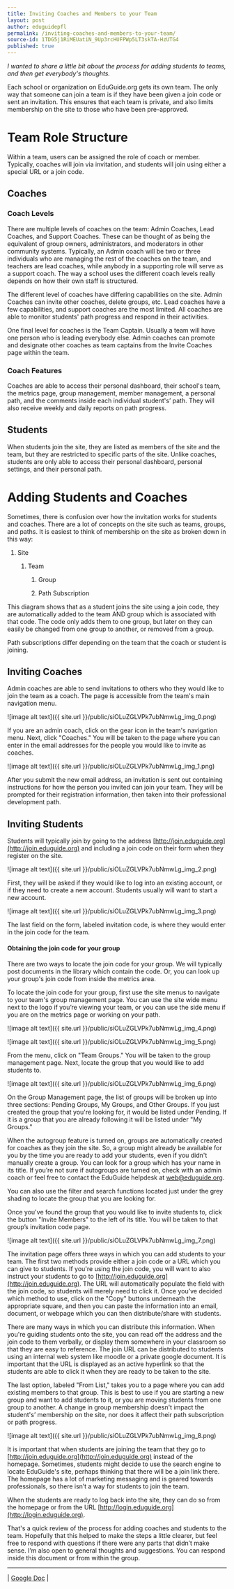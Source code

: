 ```yaml
---
title: Inviting Coaches and Members to your Team
layout: post
author: eduguidepfl
permalink: /inviting-coaches-and-members-to-your-team/
source-id: 1TDG5j1RiMEUatiN_9Up3rcHUFPWp5LT3skTA-HzUTG4
published: true
---
```

*I wanted to share a little bit about the process for adding students to teams, and then get everybody's thoughts.*

Each school or organization on EduGuide.org gets its own team. The only way that someone can join a team is if they have been given a join code or sent an invitation. This ensures that each team is private, and also limits membership on the site to those who have been pre-approved.

# Team Role Structure

Within a team, users can be assigned the role of coach or member. Typically, coaches will join via invitation, and students will join using either a special URL or a join code.

## Coaches

### Coach Levels

There are multiple levels of coaches on the team: Admin Coaches, Lead Coaches, and Support Coaches. These can be thought of as being the equivalent of group owners, administrators, and moderators in other community systems. Typically, an Admin coach will be two or three individuals who are managing the rest of the coaches on the team, and teachers are lead coaches, while anybody in a supporting role will serve as a support coach. The way a school uses the different coach levels really depends on how their own staff is structured.

The different level of coaches have differing capabilities on the site. Admin Coaches can invite other coaches, delete groups, etc. Lead coaches have a few capabilities, and support coaches are the most limited. All coaches are able to monitor students' path progress and respond in their activities.

One final level for coaches is the Team Captain. Usually a team will have one person who is leading everybody else. Admin coaches can promote and designate other coaches as team captains from the Invite Coaches page within the team.

### Coach Features

Coaches are able to access their personal dashboard, their school's team, the metrics page, group management, member management, a personal path, and the comments inside each individual student's’ path. They will also receive weekly and daily reports on path progress.

## Students

When students join the site, they are listed as members of the site and the team, but they are restricted to specific parts of the site. Unlike coaches, students are only able to access their personal dashboard, personal settings, and their personal path.

# Adding Students and Coaches

Sometimes, there is confusion over how the invitation works for students and coaches. There are a lot of concepts on the site such as teams, groups, and paths. It is easiest to think of membership on the site as broken down in this way:

1. Site

    1. Team

        1. Group

        2. Path Subscription

This diagram shows that as a student joins the site using a join code, they are automatically added to the team AND group which is associated with that code. The code only adds them to one group, but later on they can easily be changed from one group to another, or removed from a group.

Path subscriptions differ depending on the team that the coach or student is joining.

## Inviting Coaches

Admin coaches are able to send invitations to others who they would like to join the team as a coach. The page is accessible from the team's main navigation menu.

![image alt text]({{ site.url }}/public/siOLuZGLVPk7ubNmwLg_img_0.png)

If you are an admin coach, click on the gear icon in the team's navigation menu. Next, click "Coaches." You will be taken to the page where you can enter in the email addresses for the people you would like to invite as coaches.

![image alt text]({{ site.url }}/public/siOLuZGLVPk7ubNmwLg_img_1.png)

After you submit the new email address, an invitation is sent out containing instructions for how the person you invited can join your team. They will be prompted for their registration information, then taken into their professional development path.

## Inviting Students

Students will typically join by going to the address [http://join.eduguide.org](http://join.eduguide.org) and including a join code on their form when they register on the site.

![image alt text]({{ site.url }}/public/siOLuZGLVPk7ubNmwLg_img_2.png)

First, they will be asked if they would like to log into an existing account, or if they need to create a new account. Students usually will want to start a new account.

![image alt text]({{ site.url }}/public/siOLuZGLVPk7ubNmwLg_img_3.png)

The last field on the form, labeled invitation code, is where they would enter in the join code for the team.

#### Obtaining the join code for your group

There are two ways to locate the join code for your group. We will typically post documents in the library which contain the code. Or, you can look up your group's join code from inside the metrics area.

To locate the join code for your group, first use the site menus to navigate to your team's group management page. You can use the site wide menu next to the logo if you’re viewing your team, or you can use the side menu if you are on the metrics page or working on your path.

![image alt text]({{ site.url }}/public/siOLuZGLVPk7ubNmwLg_img_4.png)

![image alt text]({{ site.url }}/public/siOLuZGLVPk7ubNmwLg_img_5.png)

From the menu, click on "Team Groups." You will be taken to the group management page. Next, locate the group that you would like to add students to.

![image alt text]({{ site.url }}/public/siOLuZGLVPk7ubNmwLg_img_6.png)

On the Group Management page, the list of groups will be broken up into three sections: Pending Groups, My Groups, and Other Groups. If you just created the group that you're looking for, it would be listed under Pending. If it is a group that you are already following it will be listed under "My Groups."

When the autogroup feature is turned on, groups are automatically created for coaches as they join the site. So, a group might already be available for you by the time you are ready to add your students, even if you didn't manually create a group. You can look for a group which has your name in its title. If you’re not sure if autogroups are turned on, check with an admin coach or feel free to contact the EduGuide helpdesk at [web@eduguide.org](mailto:web@eduguide.org).

You can also use the filter and search functions located just under the grey shading to locate the group that you are looking for.

Once you've found the group that you would like to invite students to, click the button "Invite Members" to the left of its title. You will be taken to that group’s invitation code page.

![image alt text]({{ site.url }}/public/siOLuZGLVPk7ubNmwLg_img_7.png)

The invitation page offers three ways in which you can add students to your team. The first two methods provide either a join code or a URL which you can give to students. If you're using the join code, you will want to also instruct your students to go to [http://join.eduguide.org](http://join.eduguide.org). The URL will automatically populate the field with the join code, so students will merely need to click it. Once you’ve decided which method to use, click on the "Copy" buttons underneath the appropriate square, and then you can paste the information into an email, document, or webpage which you can then distribute/share with students.

There are many ways in which you can distribute this information. When you're guiding students onto the site, you can read off the address and the join code to them verbally, or display them somewhere in your classroom so that they are easy to reference. The join URL can be distributed to students using an internal web system like moodle or a private google document. It is important that the URL is displayed as an active hyperlink so that the students are able to click it when they are ready to be taken to the site.

The last option, labeled "From List," takes you to a page where you can add existing members to that group. This is best to use if you are starting a new group and want to add students to it, or you are moving students from one group to another. A change in group membership doesn't impact the student's’ membership on the site, nor does it affect their path subscription or path progress.

![image alt text]({{ site.url }}/public/siOLuZGLVPk7ubNmwLg_img_8.png)

It is important that when students are joining the team that they go to [http://join.eduguide.org](http://join.eduguide.org) instead of the homepage. Sometimes, students might decide to use the search engine to locate EduGuide's site, perhaps thinking that there will be a join link there. The homepage has a lot of marketing messaging and is geared towards professionals, so there isn’t a way for students to join the team.

When the students are ready to log back into the site, they can do so from the homepage or from the URL [http://login.eduguide.org](http://login.eduguide.org).

That's a quick review of the process for adding coaches and students to the team. Hopefully that this helped to make the steps a little clearer, but feel free to respond with questions if there were any parts that didn’t make sense. I’m also open to general thoughts and suggestions. You can respond inside this document or from within the group.

* * *


| [Google Doc](https://docs.google.com/document/d/1TDG5j1RiMEUatiN_9Up3rcHUFPWp5LT3skTA-HzUTG4/edit?usp=sharing) | 

